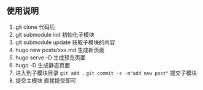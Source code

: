 ## 使用说明

1. git clone 代码后
2. git submodule init  初始化子模块
3. git submodule update 获取子模块的内容
4. hugo new posts/xxx.md 生成新页面
5. hugo serve -D 生成预览页面
6. hugo -D 生成静态页面
7. 进入到子模块目录 `git add .`  `git commit -s -m"add new post"` 提交子模块  
8. 提交主模块 直接提交即可
